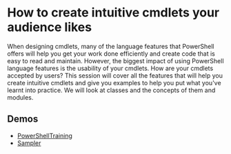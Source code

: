 # How to create intuitive cmdlets your audience likes

When designing cmdlets, many of the language features that PowerShell offers will help you get your work done efficiently and create code that is easy to read and maintain. However, the biggest impact of using PowerShell language features is the usability of your cmdlets. How are your cmdlets accepted by users? This session will cover all the features that will help you create intuitive cmdlets and give you examples to help you put what you've learnt into practice. We will look at classes and the concepts of them and modules.

## Demos

- [PowerShellTraining](https://github.com/raandree/PowerShellTraining)
- [Sampler](https://github.com/gaelcolas/Sampler)
